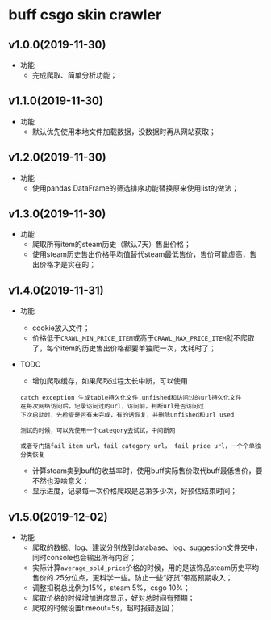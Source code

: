 # buff csgo skin crawler
## v1.0.0(2019-11-30)
* 功能
    - 完成爬取、简单分析功能；

## v1.1.0(2019-11-30)
* 功能
    - 默认优先使用本地文件加载数据，没数据时再从网站获取；

## v1.2.0(2019-11-30)
* 功能
    - 使用pandas DataFrame的筛选排序功能替换原来使用list的做法；

## v1.3.0(2019-11-30)
* 功能
    - 爬取所有item的steam历史（默认7天）售出价格；
    - 使用steam历史售出价格平均值替代steam最低售价，售价可能虚高，售出价格才是实在的；

## v1.4.0(2019-11-31)
* 功能
    - cookie放入文件；
    - 价格低于`CRAWL_MIN_PRICE_ITEM`或高于`CRAWL_MAX_PRICE_ITEM`就不爬取了，每个item的历史售出价格都要单独爬一次，太耗时了；

* TODO
    - 增加爬取缓存，如果爬取过程太长中断，可以使用   
    ```
    catch exception 生成table持久化文件.unfished和访问过的url持久化文件
    在每次网络访问后，记录访问过的url，访问前，判断url是否访问过
    下次启动时，先检查是否有未完成，有的话恢复，并删除unfished和url used
    
    测试的时候，可以先使用一个category去试试，中间断网
  
    或者专门搞fail item url，fail category url， fail price url，一个个单独分类恢复
    ```
    - 计算steam卖到buff的收益率时，使用buff实际售价取代buff最低售价，要不然也没啥意义；
    - 显示进度，记录每一次价格爬取是总第多少次，好预估结束时间；

## v1.5.0(2019-12-02)
* 功能
    - 爬取的数据、log、建议分别放到database、log、suggestion文件夹中，同时console也会输出所有内容；
    - 实际计算`average_sold_price`价格的时候，用的是该饰品steam历史平均售价的.25分位点，更科学一些。防止一些“好货”带高预期收入；
    - 调整扣税总比例为15%，steam 5%，csgo 10%；
    - 爬取价格的时候增加进度显示，好对总时间有预期；
    - 爬取的时候设置timeout=5s，超时报错返回；
